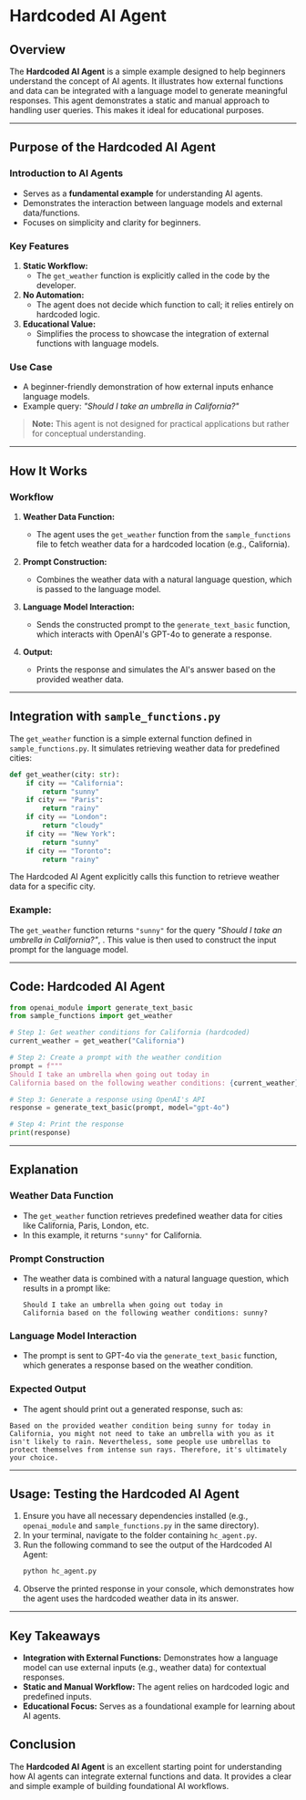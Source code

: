 # Hardcoded AI Agent

## Overview
The **Hardcoded AI Agent** is a simple example designed to help beginners understand the concept of AI agents. It illustrates how external functions and data can be integrated with a language model to generate meaningful responses. This agent demonstrates a static and manual approach to handling user queries. This makes it ideal for educational purposes.

---

## Purpose of the Hardcoded AI Agent

### **Introduction to AI Agents**
- Serves as a **fundamental example** for understanding AI agents.
- Demonstrates the interaction between language models and external data/functions.
- Focuses on simplicity and clarity for beginners.

### **Key Features**
1. **Static Workflow:**  
   - The `get_weather` function is explicitly called in the code by the developer.
2. **No Automation:**  
   - The agent does not decide which function to call; it relies entirely on hardcoded logic.
3. **Educational Value:**  
   - Simplifies the process to showcase the integration of external functions with language models.

### **Use Case**
- A beginner-friendly demonstration of how external inputs enhance language models.
- Example query: *"Should I take an umbrella in California?"*

> **Note:** This agent is not designed for practical applications but rather for conceptual understanding.

---

## How It Works

### **Workflow**
1. **Weather Data Function:**  
   - The agent uses the `get_weather` function from the `sample_functions` file to fetch weather data for a hardcoded location (e.g., California).

2. **Prompt Construction:**  
   - Combines the weather data with a natural language question, which is passed to the language model.

3. **Language Model Interaction:**  
   - Sends the constructed prompt to the `generate_text_basic` function, which interacts with OpenAI's GPT-4o to generate a response.

4. **Output:**  
   - Prints the response and simulates the AI's answer based on the provided weather data.

---

## Integration with `sample_functions.py`

The `get_weather` function is a simple external function defined in `sample_functions.py`. It simulates retrieving weather data for predefined cities:

```python
def get_weather(city: str):
    if city == "California":
        return "sunny"
    if city == "Paris":
        return "rainy"
    if city == "London":
        return "cloudy"
    if city == "New York":
        return "sunny"
    if city == "Toronto":
        return "rainy"
```

The Hardcoded AI Agent explicitly calls this function to retrieve weather data for a specific city.

### **Example:**
The `get_weather` function returns `"sunny"` for the query *"Should I take an umbrella in California?"*, . This value is then used to construct the input prompt for the language model.

---

## Code: Hardcoded AI Agent

```python
from openai_module import generate_text_basic
from sample_functions import get_weather

# Step 1: Get weather conditions for California (hardcoded)
current_weather = get_weather("California")

# Step 2: Create a prompt with the weather condition
prompt = f"""
Should I take an umbrella when going out today in
California based on the following weather conditions: {current_weather}?"""

# Step 3: Generate a response using OpenAI's API
response = generate_text_basic(prompt, model="gpt-4o")

# Step 4: Print the response
print(response)
```

---

## Explanation

### **Weather Data Function**
- The `get_weather` function retrieves predefined weather data for cities like California, Paris, London, etc.
- In this example, it returns `"sunny"` for California.

### **Prompt Construction**
- The weather data is combined with a natural language question, which results in a prompt like:
  ```text
  Should I take an umbrella when going out today in
  California based on the following weather conditions: sunny?
  ```
### **Language Model Interaction**
- The prompt is sent to GPT-4o via the `generate_text_basic` function, which generates a response based on the weather condition.

### **Expected Output**
- The agent should print out a generated response, such as:
```text
Based on the provided weather condition being sunny for today in California, you might not need to take an umbrella with you as it isn't likely to rain. Nevertheless, some people use umbrellas to protect themselves from intense sun rays. Therefore, it's ultimately your choice.
```
  
---

## Usage: Testing the Hardcoded AI Agent

1. Ensure you have all necessary dependencies installed (e.g., `openai_module` and `sample_functions.py` in the same directory).
2. In your terminal, navigate to the folder containing `hc_agent.py`.
3. Run the following command to see the output of the Hardcoded AI Agent:
   ```bash
   python hc_agent.py
   ```
4. Observe the printed response in your console, which demonstrates how the agent uses the hardcoded weather data in its answer.

---

## Key Takeaways

- **Integration with External Functions:** Demonstrates how a language model can use external inputs (e.g., weather data) for contextual responses.  
- **Static and Manual Workflow:** The agent relies on hardcoded logic and predefined inputs.  
- **Educational Focus:** Serves as a foundational example for learning about AI agents. 


## Conclusion

The **Hardcoded AI Agent** is an excellent starting point for understanding how AI agents can integrate external functions and data. It provides a clear and simple example of building foundational AI workflows.
